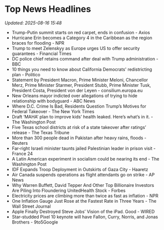 # Top News Headlines

_Updated: 2025-08-16 15:48_

- Trump-Putin summit starts on red carpet, ends in confusion - Axios
- Hurricane Erin becomes a Category 4 in the Caribbean as the region braces for flooding - NPR
- Trump to meet Zelenskyy as Europe urges US to offer security guarantees - Financial Times
- DC police chief retains command after deal with Trump administration - BBC
- 10 things you need to know about California Democrats' redistricting plan - Politico
- Statement by President Macron, Prime Minister Meloni, Chancellor Merz, Prime Minister Starmer, President Stubb, Prime Minister Tusk, President Costa, President von der Leyen - consilium.europa.eu
- New Orleans mayor indicted over allegations of trying to hide relationship with bodyguard - ABC News
- Where D.C. Crime Is Bad, Residents Question Trump’s Motives for Federal Takeover - The New York Times
- Draft ‘MAHA’ plan to improve kids’ health leaked. Here’s what’s in it. - The Washington Post
- Five Texas school districts at risk of a state takeover after ratings’ release - The Texas Tribune
- More than 300 people dead in Pakistan after heavy rains, floods - Reuters
- Far-right Israeli minister taunts jailed Palestinian leader in prison visit - France 24
- A Latin American experiment in socialism could be nearing its end - The Washington Post
- IDF Expands Troop Deployment in Outskirts of Gaza City - Haaretz
- Air Canada suspends operations as flight attendants go on strike - AP News
- Why Warren Buffett, David Tepper And Other Top Billionaire Investors Are Piling Into Floundering UnitedHealth Stock - Forbes
- Electricity prices are climbing more than twice as fast as inflation - NPR
- One Inflation Gauge Just Rose at the Fastest Rate in Three Years - The Wall Street Journal
- Apple Finally Destroyed Steve Jobs’ Vision of the iPad. Good - WIRED
- Star-studded Pixel 10 keynote will have Fallon, Curry, Norris, and Jonas Brothers - 9to5Google